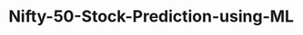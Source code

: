 # Nifty-50-Stock-Prediction-using-ML


<a href="(http://localhost:8889/notebooks/ML%20Project/Nifty-50_project.ipynb)" rel="nofollow"></a>
